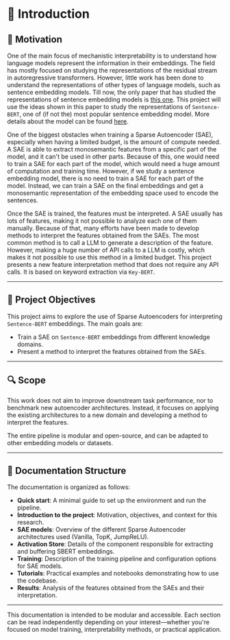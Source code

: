 # 📘 Introduction

## 🧠 Motivation

One of the main focus of mechanistic interpretability is to understand how language 
models represent the information in their embeddings. The field has mostly focused on 
studying the representations of the residual stream in autoregressive transformers. 
However, little work has been done to understand the representations of other types 
of language models, such as sentence embedding models. Till now, the only paper 
that has studied the representations of sentence embedding models is 
[this one](https://arxiv.org/abs/2408.00657). This project will use the ideas shown in
this paper to study the representations of `Sentence-BERT`, one of (if not the) 
most popular sentence embedding model. More details about the model can be found 
[here](https://arxiv.org/abs/1908.10084). 

One of the biggest obstacles when training a Sparse Autoencoder (SAE), especially 
when having a limited budget, is the amount of compute needed. A SAE is able to 
extract monosemantic features from a specific part of the model, and it can't be used 
in other parts. Because of this, one would need to train a SAE for each part of the 
model, which would need a huge amount of computation and training time. However, if 
we study a sentence embedding model, there is no need to train a SAE for each part of 
the model. Instead, we can train a SAE on the final embeddings and get a monosemantic 
representation of the embedding space used to encode the sentences. 

Once the SAE is trained, the features must be interpreted. A SAE usually has lots of 
features, making it not possible to analyze each one of them manually. Because of that, 
many efforts have been made to develop methods to interpret the features obtained from
the SAEs. The most common method is to call a LLM to generate a description of the 
feature. However, making a huge number of API calls to a LLM is costly, 
which makes it not possible to use this method in a limited budget. This project 
presents a new feature interpretation method that does not require any API calls. It
is based on keyword extraction via `Key-BERT`. 

---

## 🎯 Project Objectives

This project aims to explore the use of Sparse Autoencoders for interpreting 
`Sentence-BERT` embeddings. The main goals are: 

- Train a SAE on `Sentence-BERT` embeddings from different knowledge domains. 
- Present a method to interpret the features obtained from the SAEs. 

---

## 🔍 Scope

This work does not aim to improve downstream task performance, nor to benchmark 
new autoencoder architectures. Instead, it focuses on applying the existing 
architectures to a new domain and developing a method to interpret the features. 

The entire pipeline is modular and open-source, and can be adapted to other embedding 
models or datasets.

---

## 🧭 Documentation Structure



The documentation is organized as follows:

- **Quick start**: A minimal guide to set up the environment and run the pipeline.
- **Introduction to the project**: Motivation, objectives, and context for this research.
- **SAE models**: Overview of the different Sparse Autoencoder architectures used (Vanilla, TopK, JumpReLU).
- **Activation Store**: Details of the component responsible for extracting and buffering SBERT embeddings.
- **Training**: Description of the training pipeline and configuration options for SAE models.
- **Tutorials**: Practical examples and notebooks demonstrating how to use the codebase. 
- **Results**: Analysis of the features obtained from the SAEs and their interpretation. 
---

This documentation is intended to be modular and accessible. Each section can be read independently 
depending on your interest—whether you're focused on model training, interpretability methods, or 
practical application.





















